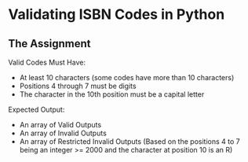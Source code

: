 # Validating ISBN Codes in Python

## The Assignment
Valid Codes Must Have:
- At least 10 characters (some codes have more than 10 characters)
- Positions 4 through 7 must be digits
- The character in the 10th position must be a capital letter

Expected Output:
- An array of Valid Outputs
- An array of Invalid Outputs
- An array of Restricted Invalid Outputs (Based on the positions 4 to 7 being an integer >= 2000 and the character at position 10 is an R)
